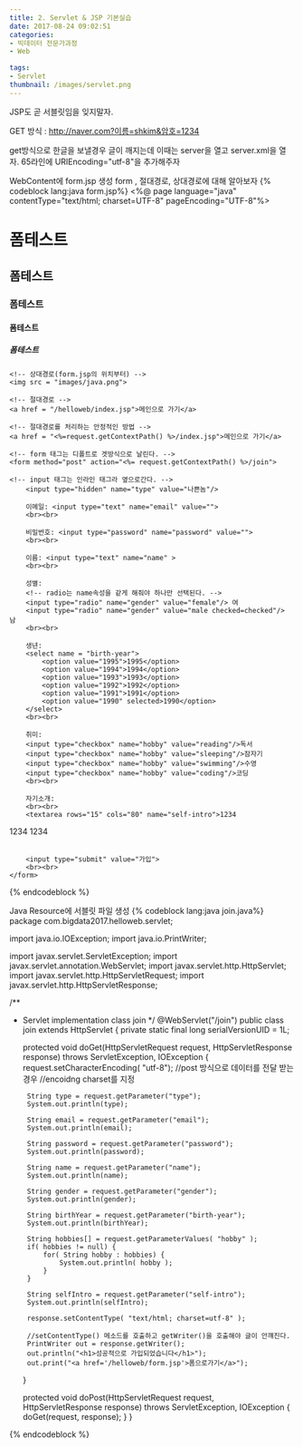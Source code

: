 ```yaml
---
title: 2. Servlet & JSP 기본실습
date: 2017-08-24 09:02:51
categories:
- 빅데이터 전문가과정
- Web

tags:
- Servlet
thumbnail: /images/servlet.png
---
```

JSP도 곧 서블릿임을 잊지말자.

GET 방식 : http://naver.com?이름=shkim&암호=1234

get방식으로 한글을 보낼경우 글이 깨지는데 이때는 server을 열고 server.xml을 열자. 65라인에 URIEncoding="utf-8"을 추가해주자

WebContent에 form.jsp 생성
form , 절대경로, 상대경로에 대해 알아보자
{% codeblock lang:java form.jsp%}
<%@ page language="java" contentType="text/html; charset=UTF-8"
	pageEncoding="UTF-8"%>
<!DOCTYPE html PUBLIC "-//W3C//DTD HTML 4.01 Transitional//EN" "http://www.w3.org/TR/html4/loose.dtd">
<html>
<head>
<meta http-equiv="Content-Type" content="text/html; charset=UTF-8">
<title>Insert title here</title>
</head>
<body>
	<!-- h1태그는 블록 태그라 아래로 내려감 -->
	<h1>폼테스트</h1>
	<h2>폼테스트</h2>
	<h3>폼테스트</h3>
	<h4>폼테스트</h4>
	<h5>폼테스트</h5>

	<!-- 상대경로(form.jsp의 위치부터) -->
	<img src = "images/java.png">

	<!-- 절대경로 -->
	<a href = "/helloweb/index.jsp">메인으로 가기</a>

	<!-- 절대경로를 처리하는 안정적인 방법 -->
	<a href = "<%=request.getContextPath() %>/index.jsp">메인으로 가기</a>

	<!-- form 태그는 디폴트로 겟방식으로 날린다. -->
	<form method="post" action="<%= request.getContextPath() %>/join">

	<!-- input 태그는 인라인 태그라 옆으로간다. -->
		<input type="hidden" name="type" value="나쁜놈"/>

		이메일: <input type="text" name="email" value="">
		<br><br>

		비밀번호: <input type="password" name="password" value="">
		<br><br>

		이름: <input type="text" name="name" >
		<br><br>

		성별:
		<!-- radio는 name속성을 같게 해줘야 하나만 선택된다. -->
		<input type="radio" name="gender" value="female"/> 여
		<input type="radio" name="gender" value="male checked=checked"/> 남
		<br><br>

		생년:
		<select name = "birth-year">
			<option value="1995">1995</option>
			<option value="1994">1994</option>
			<option value="1993">1993</option>
			<option value="1992">1992</option>
			<option value="1991">1991</option>
			<option value="1990" selected>1990</option>
		</select>
		<br><br>

		취미:
		<input type="checkbox" name="hobby" value="reading"/>독서
		<input type="checkbox" name="hobby" value="sleeping"/>잠자기
		<input type="checkbox" name="hobby" value="swimming"/>수영
		<input type="checkbox" name="hobby" value="coding"/>코딩
		<br><br>

		자기소개:
		<br><br>
		<textarea rows="15" cols="80" name="self-intro">1234
1234
1234</textarea>
		<br><br>

		<input type="submit" value="가입">
		<br><br>
	</form>

</body>
</html>
{% endcodeblock %}


Java Resource에 서블릿 파일 생성
{% codeblock lang:java join.java%}
package com.bigdata2017.helloweb.servlet;

import java.io.IOException;
import java.io.PrintWriter;

import javax.servlet.ServletException;
import javax.servlet.annotation.WebServlet;
import javax.servlet.http.HttpServlet;
import javax.servlet.http.HttpServletRequest;
import javax.servlet.http.HttpServletResponse;

/**
 * Servlet implementation class join
 */
@WebServlet("/join")
public class join extends HttpServlet {
	private static final long serialVersionUID = 1L;

	protected void doGet(HttpServletRequest request, HttpServletResponse response) throws ServletException, IOException {
		request.setCharacterEncoding( "utf-8");
		//post 방식으로 데이터를 전달 받는 경우
		//encoidng charset를 지정


		String type = request.getParameter("type");
		System.out.println(type);		

		String email = request.getParameter("email");
		System.out.println(email);

		String password = request.getParameter("password");
		System.out.println(password);

		String name = request.getParameter("name");
		System.out.println(name);

		String gender = request.getParameter("gender");
		System.out.println(gender);

		String birthYear = request.getParameter("birth-year");
		System.out.println(birthYear);

		String hobbies[] = request.getParameterValues( "hobby" );
		if( hobbies != null) {
			for( String hobby : hobbies) {
				System.out.println( hobby );
			}
		}

		String selfIntro = request.getParameter("self-intro");
		System.out.println(selfIntro);

		response.setContentType( "text/html; charset=utf-8" );

		//setContentType() 메소드를 호출하고 getWriter()을 호출해야 글이 안꺠진다.
		PrintWriter out = response.getWriter();
		out.println("<h1>성공적으로 가입되었습니다</h1>");
		out.print("<a href='/helloweb/form.jsp'>폼으로가기</a>");
	}

	protected void doPost(HttpServletRequest request, HttpServletResponse response) throws ServletException, IOException {
		doGet(request, response);
	}
}

{% endcodeblock %}
